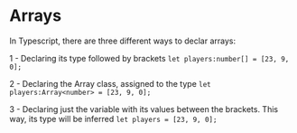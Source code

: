 # Arrays

In Typescript, there are three different ways to declar arrays:

1 - Declaring its type followed by brackets
	`let players:number[] = [23, 9, 0];`

2 - Declaring the Array class, assigned to the type
	`let players:Array<number> = [23, 9, 0];`

3 - Declaring just the variable with its values between the brackets. This way, its type will be inferred
	`let players = [23, 9, 0];`
